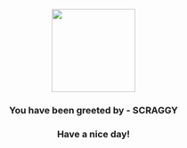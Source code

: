 <p align="center">
            <img src="https://raw.githubusercontent.com/PokeAPI/sprites/master/sprites/pokemon/559.png" width="150" height="150">
          </p>
          <h3 align="center">You have been greeted by - <b>SCRAGGY</b></h3>
          <h3 align="center">Have a nice day!</h3>
